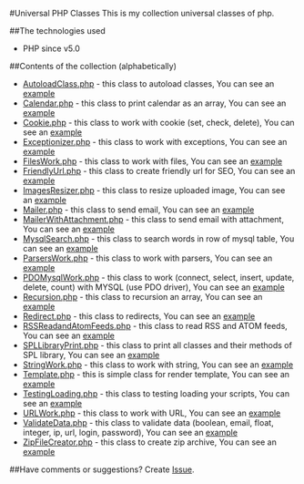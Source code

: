 #Universal PHP Classes
This is my collection universal classes of php.

##The technologies used
* PHP since v5.0

##Contents of the collection (alphabetically)
* [AutoloadClass.php](https://github.com/Nytla/Universal-PHP-Classes/blob/master/classes/AutoloadClass.php) - this class to autoload classes, You can see an [example](https://github.com/Nytla/Universal-PHP-Classes/blob/master/examples/AutoloadClass_example.php)
* [Calendar.php](https://github.com/Nytla/Universal-PHP-Classes/blob/master/classes/Calendar.php) - this class to print calendar as an array, You can see an [example](https://github.com/Nytla/Universal-PHP-Classes/blob/master/examples/Calendar_example.php)
* [Cookie.php](https://github.com/Nytla/Universal-PHP-Classes/blob/master/classes/Cookie.php) - this class to work with cookie (set, check, delete), You can see an [example](https://github.com/Nytla/Universal-PHP-Classes/blob/master/examples/Cookie_example.php)
* [Exceptionizer.php](https://github.com/Nytla/Universal-PHP-Classes/blob/master/classes/Exceptionizer.php) - this class to work with exceptions, You can see an [example](https://github.com/Nytla/Universal-PHP-Classes/blob/master/examples/Exceptionizer_example.php)
* [FilesWork.php](https://github.com/Nytla/Universal-PHP-Classes/blob/master/classes/FilesWork.php) - this class to work with files, You can see an [example](https://github.com/Nytla/Universal-PHP-Classes/blob/master/examples/FilesWork_example.php)
* [FriendlyUrl.php](https://github.com/Nytla/Universal-PHP-Classes/blob/master/classes/FriendlyUrl.php) - this class to create friendly url for SEO, You can see an [example](https://github.com/Nytla/Universal-PHP-Classes/blob/master/examples/FriendlyUrl_example.php)
* [ImagesResizer.php](https://github.com/Nytla/Universal-PHP-Classes/blob/master/classes/ImagesResizer.php) - this class to resize uploaded image, You can see an [example](https://github.com/Nytla/Universal-PHP-Classes/blob/master/examples/ImagesResizer_example.php)
* [Mailer.php](https://github.com/Nytla/Universal-PHP-Classes/blob/master/classes/Mailer.php) - this class to send email, You can see an [example](https://github.com/Nytla/Universal-PHP-Classes/blob/master/examples/Mailer_example.php)
* [MailerWithAttachment.php](https://github.com/Nytla/Universal-PHP-Classes/blob/master/classes/MailerWithAttachment.php) - this class to send email with attachment, You can see an [example](https://github.com/Nytla/Universal-PHP-Classes/blob/master/examples/MailerWithAttachment_example.php)
* [MysqlSearch.php](https://github.com/Nytla/Universal-PHP-Classes/blob/master/classes/MysqlSearch.php) - this class to search words in row of mysql table, You can see an [example](https://github.com/Nytla/Universal-PHP-Classes/blob/master/examples/MysqlSearch_example.php)
* [ParsersWork.php](https://github.com/Nytla/Universal-PHP-Classes/blob/master/classes/ParsersWork.php) - this class to work with parsers, You can see an [example](https://github.com/Nytla/Universal-PHP-Classes/blob/master/examples/ParsersWork_example.php)
* [PDOMysqlWork.php](https://github.com/Nytla/Universal-PHP-Classes/blob/master/classes/PDOMysqlWork.php) - this class to work (connect, select, insert, update, delete, count) with MYSQL (use PDO driver), You can see an [example](https://github.com/Nytla/Universal-PHP-Classes/blob/master/examples/PDOMysqlWork_example.php)
* [Recursion.php](https://github.com/Nytla/Universal-PHP-Classes/blob/master/classes/Recursion.php) - this class to recursion an array, You can see an [example](https://github.com/Nytla/Universal-PHP-Classes/blob/master/examples/Recursion_example.php)
* [Redirect.php](https://github.com/Nytla/Universal-PHP-Classes/blob/master/classes/Redirect.php) - this class to redirects, You can see an [example](https://github.com/Nytla/Universal-PHP-Classes/blob/master/examples/Redirect_example.php)
* [RSSReadandAtomFeeds.php](https://github.com/Nytla/Universal-PHP-Classes/blob/master/classes/RSSReadandAtomFeeds.php) - this class to read RSS and ATOM feeds, You can see an [example](https://github.com/Nytla/Universal-PHP-Classes/blob/master/examples/RSSReadandAtomFeeds_example.php)
* [SPLLibraryPrint.php](https://github.com/Nytla/Universal-PHP-Classes/blob/master/classes/SPLLibraryPrint.php) - this class to print all classes and their methods of SPL library, You can see an [example](https://github.com/Nytla/Universal-PHP-Classes/blob/master/examples/SPLLibraryPrint_example.php)
* [StringWork.php](https://github.com/Nytla/Universal-PHP-Classes/blob/master/classes/StringWork.php) - this class to work with string, You can see an [example](https://github.com/Nytla/Universal-PHP-Classes/blob/master/examples/StringWork_example.php)
* [Template.php](https://github.com/Nytla/Universal-PHP-Classes/blob/master/classes/Template.php) - this is simple class for render template, You can see an [example](https://github.com/Nytla/Universal-PHP-Classes/blob/master/examples/Template_example.php)
* [TestingLoading.php](https://github.com/Nytla/Universal-PHP-Classes/blob/master/classes/TestingLoading.php) - this class to testing loading your scripts, You can see an [example](https://github.com/Nytla/Universal-PHP-Classes/blob/master/examples/TestingLoading_example.php)
* [URLWork.php](https://github.com/Nytla/Universal-PHP-Classes/blob/master/classes/URLWork.php) - this class to work with URL, You can see an [example](https://github.com/Nytla/Universal-PHP-Classes/blob/master/examples/URLWork_example.php)
* [ValidateData.php](https://github.com/Nytla/Universal-PHP-Classes/blob/master/classes/ValidateData.php) - this class to validate data (boolean, email, float, integer, ip, url, login, password), You can see an [example](https://github.com/Nytla/Universal-PHP-Classes/blob/master/examples/ValidateData_example.php)
* [ZipFileCreator.php](https://github.com/Nytla/Universal-PHP-Classes/blob/master/classes/ZipFileCreator.php) - this class to create zip archive, You can see an [example](https://github.com/Nytla/Universal-PHP-Classes/blob/master/examples/ZipFileCreator_example.php)

##Have comments or suggestions?
Create [Issue](https://github.com/Nytla/Universal-PHP-Classes/issues).